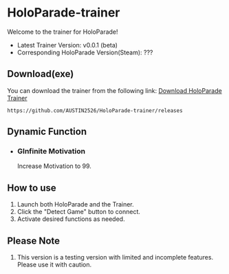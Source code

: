 # HoloParade-trainer
Welcome to the trainer for HoloParade!
* Latest Trainer Version: v0.0.1 (beta)
* Corresponding HoloParade Version(Steam): ???

## Download(exe)  
You can download the trainer from the following link:
[Download HoloParade Trainer](https://github.com/AUSTIN2526/HoloParade-trainer/releases)
```
https://github.com/AUSTIN2526/HoloParade-trainer/releases
```

## Dynamic Function
* ### GInfinite Motivation
  Increase Motivation to 99.
  
## How to use  
1. Launch both HoloParade and the Trainer.
2. Click the "Detect Game" button to connect.
3. Activate desired functions as needed.


## Please Note
1. This version is a testing version with limited and incomplete features. Please use it with caution.

